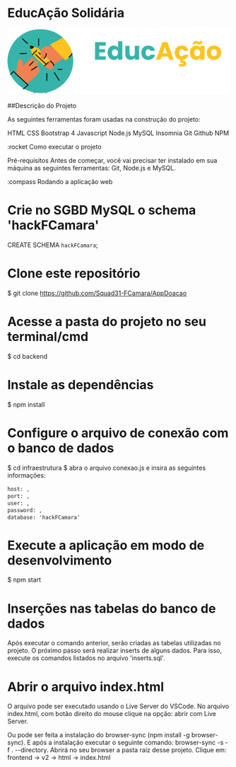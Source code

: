 # EducAção Solidária
<img src="logo.svg">

##Descrição do Projeto


As seguintes ferramentas foram usadas na construção do projeto:

HTML
CSS
Bootstrap 4
Javascript
Node.js
MySQL
Insomnia 
Git 
Github
NPM

:rocket Como executar o projeto

Pré-requisitos
Antes de começar, você vai precisar ter instalado em sua máquina as seguintes ferramentas: Git, Node.js e MySQL.


:compass Rodando a aplicação web 

# Crie no SGBD MySQL o schema 'hackFCamara'

CREATE SCHEMA `hackFCamara`;

# Clone este repositório

$ git clone https://github.com/Squad31-FCamara/AppDoacao

# Acesse a pasta do projeto no seu terminal/cmd
$ cd backend

# Instale as dependências
$ npm install

# Configure o arquivo de conexão com o banco de dados

$ cd infraestrutura
$ abra o arquivo conexao.js e insira as seguintes informações:

    host: ,
    port: ,
    user: ,
    password: ,
    database: 'hackFCamara'

# Execute a aplicação em modo de desenvolvimento
$ npm start

# Inserções nas tabelas do banco de dados

Após executar o comando anterior, serão criadas as tabelas utilizadas no projeto. O próximo passo será realizar inserts de alguns dados. Para isso, execute os comandos listados no arquivo 'inserts.sql'.

# Abrir o arquivo index.html

O arquivo pode ser executado usando o Live Server do VSCode. No arquivo index.html, com botão direito do mouse clique na opção: abrir com Live Server.

Ou pode ser feita a instalação do browser-sync (npm install -g browser-sync). E após a instalação executar o seguinte comando: browser-sync -s -f . --directory. Abrirá no seu browser a pasta raiz desse projeto. Clique em: frontend -> v2 -> html -> index.html





